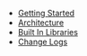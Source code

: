 * [Getting Started](/README.md)
* [Architecture](/architecture.md)
* [Built In Libraries](/libraries.md)
* [Change Logs](change_logs.md)